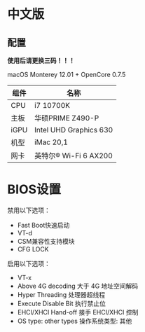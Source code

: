 # 中文版

## 配置

**使用后请更换三码！！！**

macOS Monterey 12.01 + OpenCore 0.7.5

| 组件 | 名称                                   |
| ---- | -------------------------------------- |
| CPU  | i7 10700K                               |
| 主板 | 华硕PRIME Z490-P |
| iGPU | Intel UHD Graphics 630                 |
| 机型 | iMac 20,1                              |
| 网卡 | 英特尔® Wi-Fi 6 AX200            |

# BIOS设置

禁用以下选项：

- Fast Boot快速启动
- VT-d
- CSM兼容性支持模块
- CFG LOCK

启用以下选项：

- VT-x
- Above 4G decoding 大于 4G 地址空间解码
- Hyper Threading 处理器超线程
- Execute Disable Bit 执行禁止位
- EHCI/XHCI Hand-off 接手 EHCI/XHCI 控制
- OS type: other types 操作系统类型: 其他
